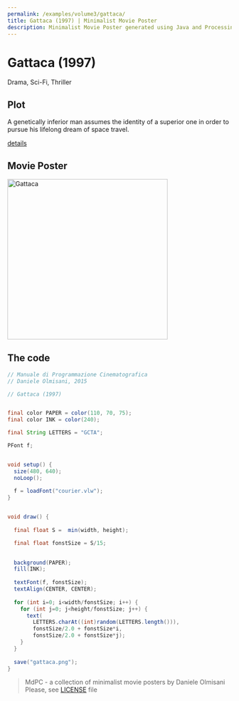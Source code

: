 ```yaml
---
permalink: /examples/volume3/gattaca/
title: Gattaca (1997) | Minimalist Movie Poster
description: Minimalist Movie Poster generated using Java and Processing.
---
```


# Gattaca (1997)

Drama, Sci-Fi, Thriller

## Plot
A genetically inferior man assumes the identity of a superior one in order to pursue his lifelong dream of space travel.

[details](https://www.imdb.com/title/tt0119177/)

## Movie Poster
<img src="gattaca.png"  width="360px" title="Gattaca">


## The code
```java
// Manuale di Programmazione Cinematografica
// Daniele Olmisani, 2015

// Gattaca (1997)


final color PAPER = color(110, 70, 75);
final color INK = color(240);

final String LETTERS = "GCTA";

PFont f;


void setup() { 
  size(480, 640);
  noLoop();
  
  f = loadFont("courier.vlw");
}


void draw() {
  
  final float S =  min(width, height);

  final float fonstSize = S/15;

  
  background(PAPER);
  fill(INK);
  
  textFont(f, fonstSize);  
  textAlign(CENTER, CENTER);
  
  for (int i=0; i<width/fonstSize; i++) {
    for (int j=0; j<height/fonstSize; j++) {
      text(
        LETTERS.charAt((int)random(LETTERS.length())), 
        fonstSize/2.0 + fonstSize*i, 
        fonstSize/2.0 + fonstSize*j);
    }
  }
  
  save("gattaca.png");
}

```

> MdPC - a collection of minimalist movie posters
> by Daniele Olmisani
> Please, see [LICENSE](../../../LICENSE) file
